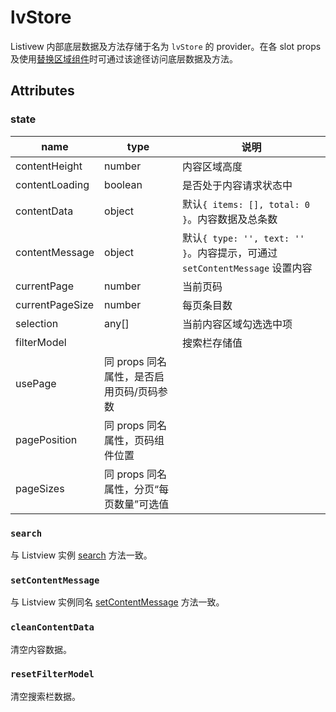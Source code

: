 # lvStore

Listivew 内部底层数据及方法存储于名为 `lvStore` 的 provider。在各 slot props 及使用[替换区域组件](create.md#replaceComponents)时可通过该途径访问底层数据及方法。

## Attributes

### state

| name              | type     | 说明 |
| ----------------- | -------- | ---- |
| contentHeight     | number   | 内容区域高度 |
| contentLoading    | boolean  | 是否处于内容请求状态中 |
| contentData       | object   | 默认`{ items: [], total: 0 }`。内容数据及总条数 |
| contentMessage    | object   | 默认`{ type: '', text: '' }`。内容提示，可通过 `setContentMessage` 设置内容 |
| currentPage       | number   | 当前页码 |
| currentPageSize   | number   | 每页条目数 |
| selection         | any[]    | 当前内容区域勾选选中项 |
| filterModel       | | 搜索栏存储值 |
| usePage           | 同 props 同名属性，是否启用页码/页码参数 |
| pagePosition      | 同 props 同名属性，页码组件位置 |
| pageSizes         | 同 props 同名属性，分页“每页数量”可选值 |

### `search`

与 Listview 实例 [search](methods-and-events.md#search) 方法一致。

### `setContentMessage`

与 Listview 实例同名 [setContentMessage](methods-and-events.md#setContentMessage) 方法一致。

### `cleanContentData`

清空内容数据。

### `resetFilterModel`

清空搜索栏数据。
